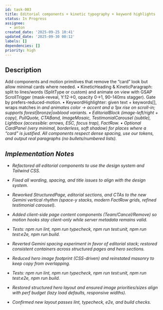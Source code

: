 ```yaml
---
id: task-003
title: Editorial components + kinetic typography + keyword highlights
status: In Progress
assignee:
  - anton
created_date: '2025-09-25 10:41'
updated_date: '2025-09-30 00:12'
labels: []
dependencies: []
priority: high
---
```


## Description

<!-- SECTION:DESCRIPTION:BEGIN -->
Add components and motion primitives that remove the “card” look but allow minimal cards where needed.
• KineticHeading & KineticParagraph: split to lines/words (SplitType or custom) and animate on view with GSAP ScrollTrigger (mask-reveal, Y:12→0, opacity 0→1, 90–140ms stagger). Gate by prefers-reduced-motion.
• KeywordHighlighter: given text + keywords[], wraps matches in <em class="accent"> and animates color → accent and a 1px rise on scroll-in; supports forest|bronze|oxblood variants.
• EditorialBlock (image-left/right + copy), PullQuote, CTABand, ImageMosaic, TestimonialCarousel (subtle), Lightbox (accessible: arrows, ESC, focus trap), FactRow.
• Optional CardPanel (very minimal, borderless, soft shadow) for places where a “card” is justified.
All components respect dense spacing, use our tokens, and output real paragraphs (no bullets/numbered lists).
<!-- SECTION:DESCRIPTION:END -->

## Implementation Notes

<!-- SECTION:NOTES:BEGIN -->
- Refactored all editorial components to use the design system and Tailwind CSS.
- Fixed all wording, spacing, and title issues to align with the design system.

- Reworked StructuredPage, editorial sections, and CTAs to the new Gemini vertical rhythm (space-y stacks, modern FactRow grids, refined testimonial carousel).
- Added client-side page content components (Team/Cancel/Remove) so motion hooks stay client-only while server metadata remains valid.
- Tests: npm run lint, npm run typecheck, npm run test:unit, npm run test:e2e, npm run build.

- Reverted Gemini spacing experiment in favor of editorial stack; restored consistent containers across structured pages and hero sections.
- Reduced hero image footprint (CSS-driven) and reinstated masonry to keep copy from overlapping.
- Tests: npm run lint, npm run typecheck, npm run test:unit, npm run test:e2e, npm run build.

- Restored structured hero layout and ensured image priorities/sizes align with perf budget (lazy load defaults, responsive widths).
- Confirmed new layout passes lint, typecheck, e2e, and build checks.
<!-- SECTION:NOTES:END -->
